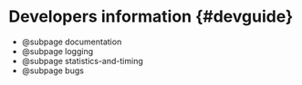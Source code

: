 # Developers information {#devguide}

- @subpage documentation
- @subpage logging
- @subpage statistics-and-timing
- @subpage bugs